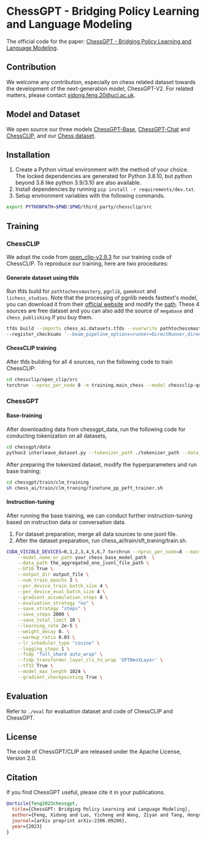 # ChessGPT - Bridging Policy Learning and Language Modeling
The official code for the paper: [ChessGPT - Bridging Policy Learning and Language Modeling](https://arxiv.org/abs/2306.09200).

## Contribution
We welcome any contribution, especially on chess related dataset towards the development of the next-generation model, ChessGPT-V2. For related matters, please contact xidong.feng.20@ucl.ac.uk.

## Model and Dataset
We open source our three models [ChessGPT-Base](https://huggingface.co/Waterhorse/chessgpt-base-v1), [ChessGPT-Chat](https://huggingface.co/Waterhorse/chessgpt-chat-v1) and [ChessCLIP](https://huggingface.co/Waterhorse/ChessCLIP), and our [Chess dataset](https://huggingface.co/datasets/Waterhorse/chess_data).

## Installation
1. Create a Python virtual environment with the method of your choice. The locked dependencies are generated for Python 3.8.10, but python beyond 3.8 like python 3.9/3.10 are also available.
2. Install dependencies by running `pip install -r requirements/dev.txt`.
3. Setup environment variables with the following commands.
```bash
export PYTHONPATH=$PWD:$PWD/third_party/chessclip/src
```

## Training

### ChessCLIP 
We adopt the code from [open_clip-v2.9.3](https://github.com/mlfoundations/open_clip) for our training code of ChessCLIP. To reproduce our training, here are two procedures:
#### Generate dataset using tfds
Run tfds build for `pathtochessmastery`, `pgnlib`, `gameknot` and `lichess_studies`. Note that the processing of pgnlib needs fasttext's model, you can download it from their [official website](https://dl.fbaipublicfiles.com/fasttext/supervised-models/lid.176.bin) and modify the [path](https://github.com/waterhorse1/ChessGPT/blob/dc99b5b1b9977d266828809b51316f9b961d22ff/chess_ai/datasets/tfds/pgn_base.py#L44). These 4 sources are free dataset and you can also add the source of `megabase` and `chess_publishing` if you buy them.
```bash
tfds build --imports chess_ai.datasets.tfds --overwrite pathtochessmastery --manual_dir ./chessclip_data/annotated_pgn \
--register_checksums '--beam_pipeline_options=runner=DirectRunner,direct_num_workers=8,direct_running_mode=multi_processing'
```

#### ChessCLIP training
After tfds building for all 4 sources, run the following code to train ChessCLIP:
```bash
cd chessclip/open_clip/src
torchrun --nproc_per_node 8 -m training.main_chess --model chessclip-quickgelu
```

### ChessGPT
#### Base-training
After downloading data from chessgpt_data, run the following code for conducting tokenization on all datasets,
```bash
cd chessgpt/data
python3 interleave_dataset.py --tokenizer_path ./tokenizer_path --data_path ./data_path --save_path ./save_path --max_seq_length 1024
```
After preparing the tokenized dataset, modify the hyperparameters and run base training:
```bash
cd chessgpt/train/clm_training
sh chess_ai/train/clm_traning/finetune_pp_peft_trainer.sh
```

#### Instruction-tuning
After running the base training, we can conduct further instruction-tuning based on instruction data or conversation data.
1. For dataset preparation, merge all data sources to one jsonl file.
2. After the dataset preparation, run chess_ai/train/sft_traning/train.sh.
   
```bash
CUDA_VISIBLE_DEVICES=0,1,2,3,4,5,6,7 torchrun --nproc_per_node=8 --master_port=20001 ./train.py \
    --model_name_or_path your_chess_base_model_path  \
    --data_path the_aggregated_one_jsonl_file_path \
    --bf16 True \
    --output_dir output_file \
    --num_train_epochs 3 \
    --per_device_train_batch_size 4 \
    --per_device_eval_batch_size 4 \
    --gradient_accumulation_steps 8 \
    --evaluation_strategy "no" \
    --save_strategy "steps" \
    --save_steps 2000 \
    --save_total_limit 10 \
    --learning_rate 2e-5 \
    --weight_decay 0. \
    --warmup_ratio 0.03 \
    --lr_scheduler_type "cosine" \
    --logging_steps 1 \
    --fsdp "full_shard auto_wrap" \
    --fsdp_transformer_layer_cls_to_wrap 'GPTNeoXLayer' \
    --tf32 True \
    --model_max_length 1024 \
    --gradient_checkpointing True \
```
## Evaluation
Refer to `./eval` for evaluation dataset and code of ChessCLIP and ChessGPT.

## License
The code of ChessGPT/CLIP are released under the Apache License, Version 2.0.

## Citation
If you find ChessGPT useful, please cite it in your publications.

```bibtex
@article{feng2023chessgpt,
  title={ChessGPT: Bridging Policy Learning and Language Modeling},
  author={Feng, Xidong and Luo, Yicheng and Wang, Ziyan and Tang, Hongrui and Yang, Mengyue and Shao, Kun and Mguni, David and Du, Yali and Wang, Jun},
  journal={arXiv preprint arXiv:2306.09200},
  year={2023}
}
```
